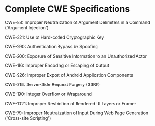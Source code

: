 

# Complete CWE Specifications

CWE-88: Improper Neutralization of Argument Delimiters in a Command ('Argument Injection')

CWE-321: Use of Hard-coded Cryptographic Key

CWE-290: Authentication Bypass by Spoofing

CWE-200: Exposure of Sensitive Information to an Unauthorized Actor

CWE-116: Improper Encoding or Escaping of Output

CWE-926: Improper Export of Android Application Components

CWE-918: Server-Side Request Forgery (SSRF)

CWE-190: Integer Overflow or Wraparound

CWE-1021: Improper Restriction of Rendered UI Layers or Frames

CWE-79: Improper Neutralization of Input During Web Page Generation ('Cross-site Scripting')